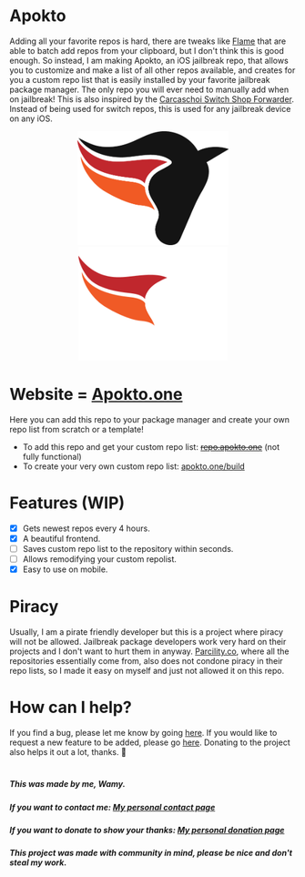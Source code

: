 # Apokto
Adding all your favorite repos is hard, there are tweaks like [Flame](http://cydia.saurik.com/package/com.aditkamath.flame/) that are able to batch add repos from your clipboard, but I don't think this is good enough. So instead, I am making Apokto, an iOS jailbreak repo, that allows you to customize and make a list of all other repos available, and creates for you a custom repo list that is easily installed by your favorite jailbreak package manager. The only repo you will ever need to manually add when on jailbreak! This is also inspired by the [Carcaschoi Switch Shop Forwarder](https://github.com/carcaschoi/tinfoil-json). Instead of being used for switch repos, this is used for any jailbreak device on any iOS.

<div align="center">
  <img src="/assets/darklogoapokto.png#gh-light-mode-only" height="200">
  <img src="/assets/lightlogoapokto.png#gh-dark-mode-only" height="200">
</div>

# Website = [Apokto.one](https://apokto.one)

Here you can add this repo to your package manager and create your own repo list from scratch or a template!
- To add this repo and get your custom repo list: ~~[repo.apokto.one](https://repo.apokto.one)~~ (not fully functional)
- To create your very own custom repo list:  [apokto.one/build](https://apokto.one/build)

# Features (WIP)

- [x] Gets newest repos every 4 hours.
- [x] A beautiful frontend.
- [ ] Saves custom repo list to the repository within seconds.
- [ ] Allows remodifying your custom repolist.
- [x] Easy to use on mobile.

# Piracy

Usually, I am a pirate friendly developer but this is a project where piracy will not be allowed. Jailbreak package developers work very hard on their projects and I don't want to hurt them in anyway. [Parcility.co](https://parcility.co/), where all the repositories essentially come from, also does not condone piracy in their repo lists, so I made it easy on myself and just not allowed it on this repo. 

# How can I help?

If you find a bug, please let me know by going [here](https://github.com/Wamy-Dev/Apokto/issues/new/choose). If you would like to request a new feature to be added, please go [here](https://github.com/Wamy-Dev/Apokto/issues/new/choose). Donating to the project also helps it out a lot, thanks. 🐎

#

##### This was made by me, Wamy.
##### If you want to contact me: [My personal contact page](https://homeonacloud.com/contact)
##### If you want to donate to show your thanks: [My personal donation page](https://homeonacloud.com/donate)
##### This project was made with community in mind, please be nice and don't steal my work.
